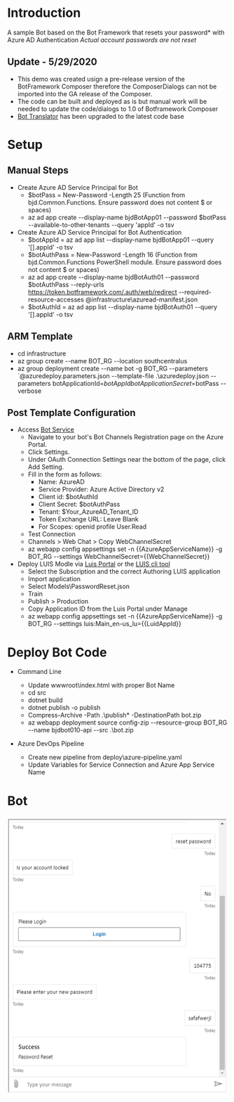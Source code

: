 # Introduction

A sample Bot based on the Bot Framework that resets your password* with Azure AD Authentication
_Actual account passwords are not reset_

## Update - 5/29/2020
* This demo was created usign a pre-release version of the BotFramework Composer therefore the ComposerDialogs can not be imported into the GA release of the Composer.
* The code can be built and deployed as is but manual work will be needed to update the code/dialogs to 1.0 of Botframework Composer
* [Bot Translator](https://github.com/briandenicola/azure-bot-translator-demo) has been upgraded to the latest code base

# Setup
## Manual Steps
* Create Azure AD Service Principal for Bot
    * $botPass = New-Password -Length 25 (Function from bjd.Common.Functions. Ensure password does not content $ or spaces)
    * az ad app create --display-name bjdBotApp01 --password $botPass --available-to-other-tenants  --query 'appId' -o tsv
* Create Azure AD Service Principal for Bot Authentication 
    * $botAppId = az ad app list --display-name bjdBotApp01 --query '[].appId' -o tsv
    * $botAuthPass = New-Password -Length 16 (Function from bjd.Common.Functions PowerShell module. Ensure password does not content $ or spaces)
    * az ad app create --display-name bjdBotAuth01 --password $botAuthPass --reply-urls https://token.botframework.com/.auth/web/redirect --required-resource-accesses @infrastructure\azuread-manifest.json
    * $botAuthId = az ad app list --display-name bjdBotAuth01 --query '[].appId' -o tsv

## ARM Template 
* cd infrastructure 
* az group create --name BOT_RG --location southcentralus
* az group deployment create --name bot -g BOT_RG --parameters `@azuredeploy.parameters.json --template-file .\azuredeploy.json --parameters botApplicationId=$botAppId botApplicationSecret=$botPass --verbose

## Post Template Configuration
* Access [Bot Service](https://portal.azure.com/#blade/HubsExtension/BrowseResourceBlade/resourceType/Microsoft.BotService%2FbotServices)
    * Navigate to your bot's Bot Channels Registration page on the Azure Portal.
    * Click Settings.
    * Under OAuth Connection Settings near the bottom of the page, click Add Setting.
    * Fill in the form as follows:
        * Name: AzureAD
        * Service Provider: Azure Active Directory v2
        * Client id: $botAuthId
        * Client Secret: $botAuthPass
        * Tenant: $Your_AzureAD_Tenant_ID
        * Token Exchange URL: Leave Blank
        * For Scopes: openid profile User.Read
    * Test Connection 
    * Channels > Web Chat > Copy WebChannelSecret
    * az webapp config appsettings set -n {{AzureAppServiceName}} -g BOT_RG --settings WebChannelSecret={{WebChannelSecret}}
* Deploy LUIS Modle via [Luis Portal](https://luis.ai) or the [LUIS cli tool](https://github.com/Microsoft/botbuilder-tools/tree/master/packages/LUIS)
    * Select the Subscription and the correct Authoring LUIS application
    * Import application 
    * Select Models\PasswordReset.json
    * Train 
    * Publish > Production 
    * Copy Application ID from the Luis Portal under Manage
    * az webapp config appsettings set -n {{AzureAppServiceName}} -g BOT_RG --settings luis:Main_en-us_lu={{LuidAppId}}

# Deploy Bot Code
* Command Line
    * Update wwwroot\index.html with proper Bot Name
    * cd src
    * dotnet build
    * dotnet publish -o publish
    * Compress-Archive -Path .\publish\* -DestinationPath bot.zip
    * az webapp deployment source config-zip --resource-group BOT_RG --name bjdbot010-api --src .\bot.zip

* Azure DevOps Pipeline 
    * Create new pipeline from deploy\azure-pipeline.yaml
    * Update Variables for Service Connection and Azure App Service Name 

# Bot
![Bot Screenshot](./artifacts/screenshot.png)